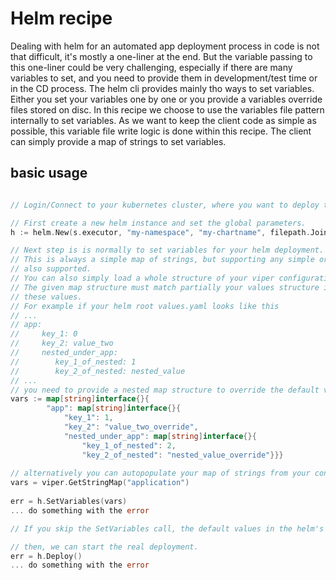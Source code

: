 # Helm recipe

Dealing with helm for an automated app deployment process in code is not that difficult, it's mostly a one-liner at the end.
But the variable passing to this one-liner could be very challenging, especially if there are many variables to set,
and you need to provide them in development/test time or in the CD process.
The helm cli provides mainly tho ways to set variables. Either you set your variables one by one or you provide a
variables override files stored on disc.
In this recipe we choose to use the variables file pattern internally to set variables. As we want to keep the client code
as simple as possible, this variable file write logic is done within this recipe. The client can simply 
provide a map of strings to set variables.

## basic usage

```go 

// Login/Connect to your kubernetes cluster, where you want to deploy to.

// First create a new helm instance and set the global parameters.
h := helm.New(s.executor, "my-namespace", "my-chartname", filepath.Join(copshq.ProjectBasePath, "helm"))

// Next step is is normally to set variables for your helm deployment.
// This is always a simple map of strings, but supporting any simple or complex object. Nested structures are
// also supported. 
// You can also simply load a whole structure of your viper configuration and convert this directly to a map.
// The given map structure must match partially your values structure in your helm default values.yaml to override
// these values.
// For example if your helm root values.yaml looks like this
// ...
// app:
//     key_1: 0
//     key_2: value_two
//     nested_under_app:
//        key_1_of_nested: 1
//        key_2_of_nested: nested_value
// ...
// you need to provide a nested map structure to override the default values as follows:
vars := map[string]interface{}{
		"app": map[string]interface{}{
			"key_1": 1,
			"key_2": "value_two_override",
			"nested_under_app": map[string]interface{}{
				"key_1_of_nested": 2,
				"key_2_of_nested": "nested_value_override"}}}
				
// alternatively you can autopopulate your map of strings from your config (e.g. sops) with the help of viper
vars = viper.GetStringMap("application")
				
err = h.SetVariables(vars)
... do something with the error

// If you skip the SetVariables call, the default values in the helm's values.yaml will be used

// then, we can start the real deployment.
err = h.Deploy()
... do something with the error

```